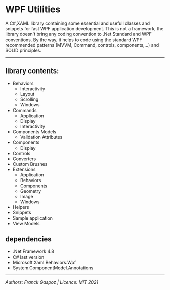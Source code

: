 # WPF Utilities
A C#,XAML library containing some essential and usefull classes and snippets for fast WPF application development.
This is not a framework, the library doesn't bring any coding convention to .Net Standard and WPF conventions. By the way,
it helps to code using the standard WPF recommended patterns (MVVM, Command, controls, components,...) and SOLID principles.
<hr/>

## library contents:

- Behaviors
  - Interactivity
  - Layout
  - Scrolling
  - Windows 
- Commands
  - Application
  - Display
  - Interactivity
- Components Models
  - Validation Attributes
- Components
  - Display
- Controls
- Converters
- Custom Brushes
- Extensions
  - Application
  - Behaviors
  - Components
  - Geometry
  - Image
  - Windows
- Helpers
- Snippets
- Sample application
- View Models

## dependencies

- .Net Framework 4.8
- C# last version
- Microsoft.Xaml.Behaviors.Wpf
- System.ComponentModel.Annotations

<hr/>

*Authors: Franck Gaspoz | Licence: MIT 2021*
